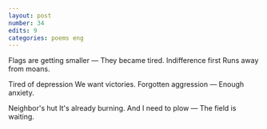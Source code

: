 ```yaml
---
layout: post
number: 34
edits: 9
categories: poems eng
---
```


Flags are getting smaller —
They became tired. 
Indifference first 
Runs away from moans.

Tired of depression
We want victories.
Forgotten aggression —
Enough anxiety. 

Neighbor's hut 
It's already burning.
And I need to plow —
The field is waiting.
